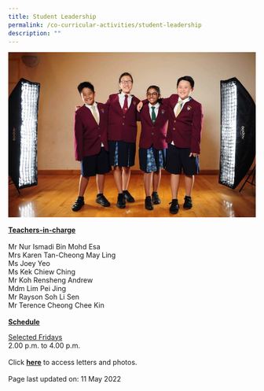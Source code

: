```yaml
---
title: Student Leadership
permalink: /co-curricular-activities/student-leadership
description: ""
---
```

<img src="/images/sl.jpeg">
<p><u><strong>Teachers-in-charge</strong></u><br /><br />Mr Nur Ismadi Bin Mohd Esa<br />Mrs Karen Tan-Cheong May Ling<br />Ms Joey Yeo<br />Ms Kek Chiew Ching<br />Mr Koh Rensheng Andrew<br />Mdm Lim Pei Jing<br />Mr Rayson Soh Li Sen<br />Mr Terence Cheong Chee Kin<br /><br /><u><strong>Schedule</strong>
<p>Selected Fridays</u><br />2.00 p.m. to 4.00 p.m.&nbsp;<br /><br />Click&nbsp;<a href="https://drive.google.com/open?id=1pDMj2T3jOqqyLqnW9CesGFLwH75IaiTF" target="_blank" rel="noopener"><strong>here</strong></a>&nbsp;to access letters and photos.<br /><br />Page last updated on: 11 May 2022</p>